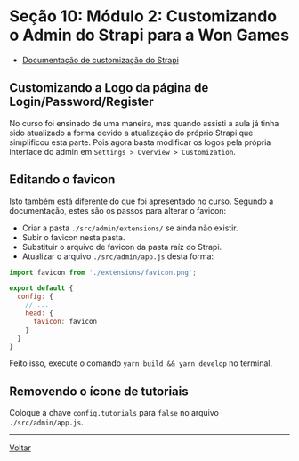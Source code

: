 # Seção 10: Módulo 2: Customizando o Admin do Strapi para a Won Games

- [Documentação de customização do Strapi](https://docs.strapi.io/developer-docs/latest/development/admin-customization.html#customization-options)

## Customizando a Logo da página de Login/Password/Register

No curso foi ensinado de uma maneira, mas quando assisti a aula já tinha sido atualizado a forma devido a atualização do próprio Strapi que simplificou esta parte. Pois agora basta modificar os logos pela própria interface do admin em `Settings > Overview > Customization`.

## Editando o favicon

Isto também está diferente do que foi apresentado no curso. Segundo a documentação, estes são os passos para alterar o favicon:

- Criar a pasta `./src/admin/extensions/` se ainda não existir.
- Subir o favicon nesta pasta.
- Substituir o arquivo de favicon da pasta raíz do Strapi.
- Atualizar o arquivo `./src/admin/app.js` desta forma:

```javascript
import favicon from './extensions/favicon.png';

export default {
  config: {
    // ...
    head: {
      favicon: favicon
    }
  }
}
```

Feito isso, execute o comando `yarn build && yarn develop` no terminal.

## Removendo o ícone de tutoriais

Coloque a chave `config.tutorials` para `false` no arquivo `./src/admin/app.js`.

---

[Voltar](./README.md)